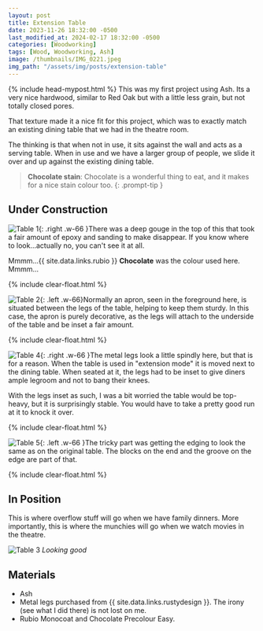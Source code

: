```yaml
---
layout: post
title: Extension Table
date: 2023-11-26 18:32:00 -0500
last_modified_at: 2024-02-17 18:32:00 -0500
categories: [Woodworking]
tags: [Wood, Woodworking, Ash]
image: /thumbnails/IMG_0221.jpeg
img_path: "/assets/img/posts/extension-table"
---
```

{% include head-mypost.html %}
This was my first project using Ash. Its a very nice hardwood, similar to Red Oak but with a little less grain, but not totally closed pores.

That texture made it a nice fit for this project, which was to exactly match an existing dining table that we had in the theatre room.

The thinking is that when not in use, it sits against the wall and acts as a serving table. When in use and we have a larger group of people, we slide it over and up against the existing dining table.

> **Chocolate stain**: Chocolate is a wonderful thing to eat, and it makes for a nice stain colour too.
{: .prompt-tip }

## Under Construction

![Table 1][Table 1]{: .right .w-66 }There was a deep gouge in the top of this that took a fair amount of epoxy and sanding to make disappear. If you know where to look...actually no, you can't see it at all.

Mmmm...{{ site.data.links.rubio }} **Chocolate** was the colour used here.  Mmmm...

{% include clear-float.html %}

![Table 2][Table 2]{: .left .w-66}Normally an apron, seen in the foreground here, is situated between the legs of the table, helping to keep them sturdy.  In this case, the apron is purely decorative, as the legs will attach to the underside of the table and be inset a fair amount.

{% include clear-float.html %}

![Table 4][Table 4]{: .right .w-66 }The metal legs look a little spindly here, but that is for a reason. When the table is used in "extension mode" it is moved next to the dining table. When seated at it, the legs had to be inset to give diners ample legroom and not to bang their knees.

With the legs inset as such, I was a bit worried the table would be top-heavy, but it is surprisingly stable.  You would have to take a pretty good run at it to knock it over.

{% include clear-float.html %}

![Table 5][Table 5]{: .left .w-66 }The tricky part was getting the edging to look the same as on the original table. The blocks on the end and the groove on the edge are part of that.

{% include clear-float.html %}

## In Position

This is where overflow stuff will go when we have family dinners.  More importantly, this is where the munchies will go when we watch movies in the theatre.

![Table 3][Table 3]
_Looking good_

## Materials

- Ash
- Metal legs purchased from {{ site.data.links.rustydesign }}. The irony (see what I did there) is not lost on me.
- Rubio Monocoat and Chocolate Precolour Easy.

[Table 1]: IMG_0216.jpeg
[Table 2]: IMG_0218.jpeg
[Table 3]: IMG_0219.jpeg
[Table 4]: IMG_0221.jpeg
[Table 5]: IMG_0226.jpeg
